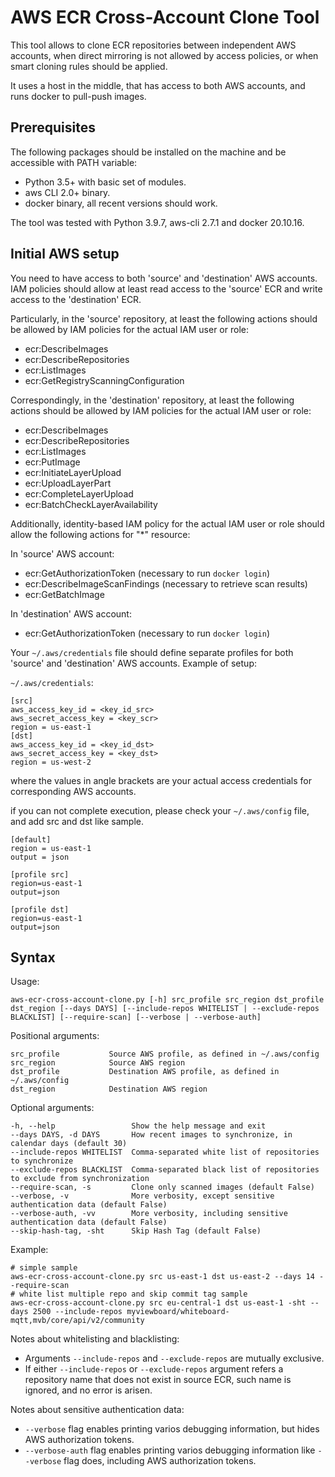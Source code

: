 # AWS ECR Cross-Account Clone Tool #

This tool allows to clone ECR repositories between independent AWS accounts, when direct mirroring is not allowed by access policies, or when smart cloning rules should be applied.

It uses a host in the middle, that has access to both AWS accounts, and runs docker to pull-push images.

## Prerequisites ##

The following packages should be installed on the machine and be accessible with PATH variable:

- Python 3.5+ with basic set of modules.
- aws CLI 2.0+ binary.
- docker binary, all recent versions should work.

The tool was tested with Python 3.9.7, aws-cli 2.7.1 and docker 20.10.16.

## Initial AWS setup ##

You need to have access to both 'source' and 'destination' AWS accounts. IAM policies should allow at least read access to the 'source' ECR and write access to the 'destination' ECR.

Particularly, in the 'source' repository, at least the following actions should be allowed by IAM policies for the actual IAM user or role:

- ecr:DescribeImages
- ecr:DescribeRepositories
- ecr:ListImages
- ecr:GetRegistryScanningConfiguration

Correspondingly, in the 'destination' repository, at least the following actions should be allowed by IAM policies for the actual IAM user or role:

- ecr:DescribeImages
- ecr:DescribeRepositories
- ecr:ListImages
- ecr:PutImage
- ecr:InitiateLayerUpload
- ecr:UploadLayerPart
- ecr:CompleteLayerUpload
- ecr:BatchCheckLayerAvailability

Additionally, identity-based IAM policy for the actual IAM user or role should allow the following actions for "*" resource:

In 'source' AWS account:

- ecr:GetAuthorizationToken (necessary to run `docker login`)
- ecr:DescribeImageScanFindings (necessary to retrieve scan results)
- ecr:GetBatchImage

In 'destination' AWS account:

- ecr:GetAuthorizationToken (necessary to run `docker login`)


Your `~/.aws/credentials` file should define separate profiles for both 'source' and 'destination' AWS accounts. Example of setup:

`~/.aws/credentials`:

    [src]
    aws_access_key_id = <key_id_src>
    aws_secret_access_key = <key_scr>
    region = us-east-1
    [dst]
    aws_access_key_id = <key_id_dst>
    aws_secret_access_key = <key_dst>
    region = us-west-2

where the values in angle brackets are your actual access credentials for corresponding AWS accounts.

if you can not complete execution, please check your `~/.aws/config` file, and add src and dst like sample.

    [default]
    region = us-east-1
    output = json

    [profile src]
    region=us-east-1
    output=json

    [profile dst]
    region=us-east-1
    output=json

## Syntax ##

Usage:

    aws-ecr-cross-account-clone.py [-h] src_profile src_region dst_profile dst_region [--days DAYS] [--include-repos WHITELIST | --exclude-repos BLACKLIST] [--require-scan] [--verbose | --verbose-auth]

Positional arguments:

    src_profile           Source AWS profile, as defined in ~/.aws/config
    src_region            Source AWS region
    dst_profile           Destination AWS profile, as defined in ~/.aws/config
    dst_region            Destination AWS region

Optional arguments:

    -h, --help                 Show the help message and exit
    --days DAYS, -d DAYS       How recent images to synchronize, in calendar days (default 30)
    --include-repos WHITELIST  Comma-separated white list of repositories to synchronize
    --exclude-repos BLACKLIST  Comma-separated black list of repositories to exclude from synchronization
    --require-scan, -s         Clone only scanned images (default False)
    --verbose, -v              More verbosity, except sensitive authentication data (default False)
    --verbose-auth, -vv        More verbosity, including sensitive authentication data (default False)
    --skip-hash-tag, -sht      Skip Hash Tag (default False)

Example:

    # simple sample
    aws-ecr-cross-account-clone.py src us-east-1 dst us-east-2 --days 14 --require-scan
    # white list multiple repo and skip commit tag sample
    aws-ecr-cross-account-clone.py src eu-central-1 dst us-east-1 -sht --days 2500 --include-repos myviewboard/whiteboard-mqtt,mvb/core/api/v2/community

Notes about whitelisting and blacklisting:

- Arguments `--include-repos` and `--exclude-repos` are mutually exclusive.
- If either `--include-repos` or `--exclude-repos` argument refers a repository name that does not exist in source ECR, such name is ignored, and no error is arisen.

Notes about sensitive authentication data:

- `--verbose` flag enables printing varios debugging information, but hides AWS authorization tokens.
- `--verbose-auth` flag enables printing varios debugging information like `--verbose` flag does, including AWS authorization tokens.
